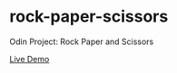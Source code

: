 # rock-paper-scissors
Odin Project: Rock Paper and Scissors 

[Live Demo](https://renatoguedes-dev.github.io/rock-paper-scissors/)